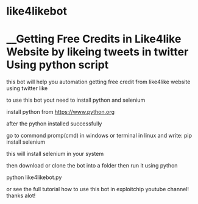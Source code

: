 # like4likebot
# ______Getting Free Credits in Like4like Website by likeing tweets in twitter Using python script____

this bot will help you automation getting free credit from like4like website using twitter like

to use this bot yout need to install python and selenium

install python from https://www.python.org

after the python installed successfully

go to commond promp(cmd) in windows or terminal in linux and write: pip install selenium

this will install selenium in your system 

then download or clone the bot into a folder then run it using python

python like4likebot.py


or see the full tutorial how to use this bot in exploitchip youtube channel!
thanks alot!

